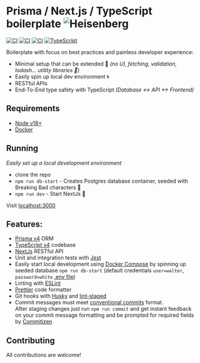 # Prisma / Next.js / TypeScript boilerplate ![Heisenberg](misc/heisenberg.png)

[![CI][build-badge]][build-url]
[![CI][test-be-integration-badge]][test-be-integration-url]
[![CI][deploy-production-badge]][deploy-production-url]
[![TypeScript][typescript-badge]][typescript-url]

Boilerplate with focus on best practices and painless developer experience:

- Minimal setup that can be extended 🔧 _(no UI, fetching, validation, lodash... utility libraries 🎉)_
- Easily spin up local dev environment 🌀
- RESTful APIs
- End-To-End type safety with TypeScript _(Database <-> API <-> Frontend)_

## Requirements

- [Node v18+](https://nodejs.org/)
- [Docker](https://www.docker.com/)

## Running

_Easily set up a local development environment_

- clone the repo
- `npm run db-start` - Creates Postgres database container, seeded with Breaking Bad characters 💊
- `npm run dev` - Start NextJs 🚀

Visit [localhost:3000](http://localhost:3000/)

## Features:

- [Prisma v4](https://www.prisma.io/) ORM
- [TypeScript v4](https://github.com/microsoft/TypeScript) codebase
- [NextJs](https://github.com/vercel/next.js) RESTful API
- Unit and integration tests with [Jest](https://github.com/facebook/jest)
- Easily start local development using [Docker Compose](https://docs.docker.com/compose/) by spinning up seeded database `npm run db-start` (default credentials `user=walter`, `password=white` [.env file](./envs/dev.env))
- Linting with [ESLint](https://eslint.org/)
- [Prettier](https://prettier.io/) code formatter
- Git hooks with [Husky](https://github.com/typicode/husky) and [lint-staged](https://github.com/okonet/lint-staged)
- Commit messages must meet [conventional commits](https://www.conventionalcommits.org/en/v1.0.0/) format.  
  After staging changes just run `npm run commit` and get instant feedback on your commit message formatting and be prompted for required fields by [Commitizen](https://github.com/commitizen/cz-cli)

## Contributing

All contributions are welcome!

[build-badge]: https://github.com/mkosir/prisma-next-typescript/actions/workflows/build.yml/badge.svg
[build-url]: https://github.com/mkosir/prisma-next-typescript/actions/workflows/build.yml
[test-be-integration-badge]: https://github.com/mkosir/prisma-next-typescript/actions/workflows/test-be-integration.yml/badge.svg
[test-be-integration-url]: https://github.com/mkosir/prisma-next-typescript/actions/workflows/test-be-integration.yml
[deploy-production-badge]: https://github.com/mkosir/prisma-next-typescript/actions/workflows/deploy-production.yml/badge.svg
[deploy-production-url]: https://prisma-next-typescript.vercel.app
[typescript-badge]: https://badges.frapsoft.com/typescript/code/typescript.svg?v=101
[typescript-url]: https://github.com/microsoft/TypeScript
